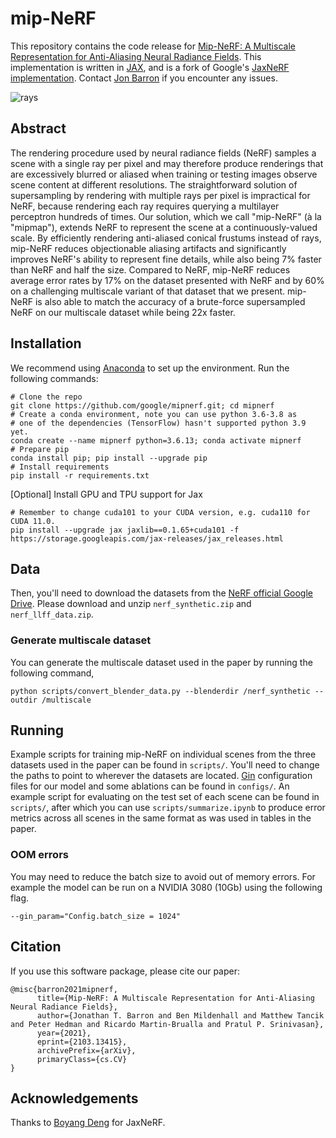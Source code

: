 # mip-NeRF

This repository contains the code release for
[Mip-NeRF: A Multiscale Representation for Anti-Aliasing Neural Radiance Fields](https://jonbarron.info/mipnerf/).
This implementation is written in [JAX](https://github.com/google/jax), and
is a fork of Google's [JaxNeRF implementation](https://github.com/google-research/google-research/tree/master/jaxnerf).
Contact [Jon Barron](https://jonbarron.info/) if you encounter any issues.

![rays](https://user-images.githubusercontent.com/3310961/118305131-6ce86700-b49c-11eb-99b8-adcf276e9fe9.jpg)

## Abstract

The rendering procedure used by neural radiance fields (NeRF) samples a scene
with a single ray per pixel and may therefore produce renderings that are
excessively blurred or aliased when training or testing images observe scene
content at different resolutions. The straightforward solution of supersampling
by rendering with multiple rays per pixel is impractical for NeRF, because
rendering each ray requires querying a multilayer perceptron hundreds of times.
Our solution, which we call "mip-NeRF" (à la "mipmap"), extends NeRF to
represent the scene at a continuously-valued scale. By efficiently rendering
anti-aliased conical frustums instead of rays, mip-NeRF reduces objectionable
aliasing artifacts and significantly improves NeRF's ability to represent
fine details, while also being 7% faster than NeRF and half the size. Compared
to NeRF, mip-NeRF reduces average error rates by 17% on the dataset presented
with NeRF and by 60% on a challenging multiscale variant of that dataset that
we present. mip-NeRF is also able to match the accuracy of a brute-force
supersampled NeRF on our multiscale dataset while being 22x faster.


## Installation
We recommend using [Anaconda](https://www.anaconda.com/products/individual) to set
up the environment. Run the following commands:

```
# Clone the repo
git clone https://github.com/google/mipnerf.git; cd mipnerf
# Create a conda environment, note you can use python 3.6-3.8 as
# one of the dependencies (TensorFlow) hasn't supported python 3.9 yet.
conda create --name mipnerf python=3.6.13; conda activate mipnerf
# Prepare pip
conda install pip; pip install --upgrade pip
# Install requirements
pip install -r requirements.txt
```

[Optional] Install GPU and TPU support for Jax
```
# Remember to change cuda101 to your CUDA version, e.g. cuda110 for CUDA 11.0.
pip install --upgrade jax jaxlib==0.1.65+cuda101 -f https://storage.googleapis.com/jax-releases/jax_releases.html
```

## Data

Then, you'll need to download the datasets
from the [NeRF official Google Drive](https://drive.google.com/drive/folders/128yBriW1IG_3NJ5Rp7APSTZsJqdJdfc1).
Please download and unzip `nerf_synthetic.zip` and `nerf_llff_data.zip`.

### Generate multiscale dataset
You can generate the multiscale dataset used in the paper by running the following command,
```
python scripts/convert_blender_data.py --blenderdir /nerf_synthetic --outdir /multiscale
```

## Running

Example scripts for training mip-NeRF on individual scenes from the three
datasets used in the paper can be found in `scripts/`. You'll need to change
the paths to point to wherever the datasets are located.
[Gin](https://github.com/google/gin-config) configuration files for our model
and some ablations can be found in `configs/`.
An example script for evaluating on the test set of each scene can be found
in `scripts/`, after which you can use `scripts/summarize.ipynb` to produce
error metrics across all scenes in the same format as was used in tables in the
paper.

### OOM errors
You may need to reduce the batch size to avoid out of memory errors. For example the model can be run on a NVIDIA 3080 (10Gb) using the following flag. 
```
--gin_param="Config.batch_size = 1024"
```

## Citation
If you use this software package, please cite our paper:

```
@misc{barron2021mipnerf,
      title={Mip-NeRF: A Multiscale Representation for Anti-Aliasing Neural Radiance Fields},
      author={Jonathan T. Barron and Ben Mildenhall and Matthew Tancik and Peter Hedman and Ricardo Martin-Brualla and Pratul P. Srinivasan},
      year={2021},
      eprint={2103.13415},
      archivePrefix={arXiv},
      primaryClass={cs.CV}
}
```

## Acknowledgements
Thanks to [Boyang Deng](https://boyangdeng.com/) for JaxNeRF.
